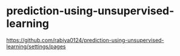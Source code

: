 # prediction-using-unsupervised-learning
https://github.com/rabiya0124/prediction-using-unsupervised-learning/settings/pages
